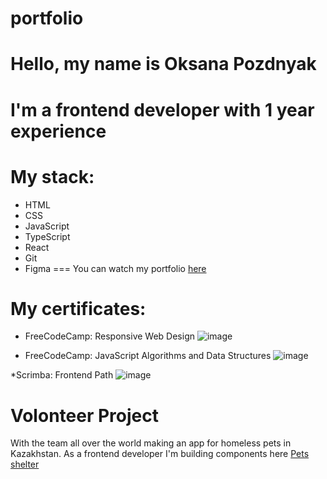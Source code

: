 # portfolio
Hello, my name is Oksana Pozdnyak
===
I'm a frontend developer with 1 year experience
===
# My stack:
* HTML
* CSS
* JavaScript 
* TypeScript
* React
* Git
* Figma
===
You can watch my portfolio [here](https://okspozdnyak.netlify.app/)

# My certificates:
* FreeCodeCamp: Responsive Web Design
![image](https://user-images.githubusercontent.com/97434342/225958817-a3d90a2a-c92c-42f8-905a-cebd7bb68155.png)

* FreeCodeCamp: JavaScript Algorithms and Data Structures
![image](https://user-images.githubusercontent.com/97434342/225959071-1e4d7844-95a1-4a8f-9b73-c2c598007136.png)

*Scrimba: Frontend Path
![image](https://user-images.githubusercontent.com/97434342/225959301-2a710a61-c48c-402c-86f8-8cae3e1b2f1c.png)


# Volonteer Project
With the team all over the world making an app for homeless pets in Kazakhstan. As a frontend developer I'm building components here 
[Pets shelter](https://develop--pet-shelter.netlify.app/)


